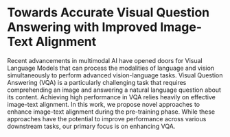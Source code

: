 # Towards Accurate Visual Question Answering with Improved Image-Text Alignment

Recent advancements in multimodal AI have opened doors for Visual Language Models that can process the modalities of language and vision simultaneously to perform advanced vision-language tasks. Visual Question Answering (VQA) is a particularly challenging task that requires comprehending an image and answering a natural language question about its content. Achieving high performance in VQA relies heavily on effective image-text alignment. In this work, we propose novel approaches to enhance image-text alignment during the pre-training phase. While these approaches have the potential to improve performance across various downstream tasks, our primary focus is on enhancing VQA. 

